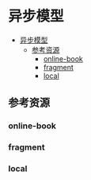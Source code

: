 # 异步模型

<!--ts-->
* [异步模型](#异步模型)
   * [参考资源](#参考资源)
      * [online-book](#online-book)
      * [fragment](#fragment)
      * [local](#local)

<!-- Created by https://github.com/ekalinin/github-markdown-toc -->
<!-- Added by: runner, at: Sat Jul 23 04:57:35 UTC 2022 -->

<!--te-->

## 参考资源

### online-book

### fragment

### local